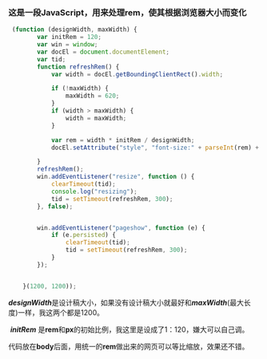 ### 这是一段JavaScript，用来处理rem，使其根据浏览器大小而变化

~~~~~javascript
 (function (designWidth, maxWidth) {
        var initRem = 120;
        var win = window;
        var docEl = document.documentElement;
        var tid;
        function refreshRem() {
            var width = docEl.getBoundingClientRect().width;

            if (!maxWidth) {
                maxWidth = 620;
            }
            if (width > maxWidth) {
                width = maxWidth;
            }

            var rem = width * initRem / designWidth;
            docEl.setAttribute("style", "font-size:" + parseInt(rem) + "px");

        }
        refreshRem();
        win.addEventListener("resize", function () {
			clearTimeout(tid);
			console.log("resizing");
            tid = setTimeout(refreshRem, 300);
        }, false);


        win.addEventListener("pageshow", function (e) {
            if (e.persisted) {
                clearTimeout(tid);
                tid = setTimeout(refreshRem, 300);
            }
        });


    }(1200, 1200));
~~~~~

​	***designWidth***是设计稿大小，如果没有设计稿大小就最好和***maxWidth***(最大长度)一样，我这两个都是1200。

​	***initRem*** 是**rem**和**px**的初始比例，我这里是设成了1：120，嫌大可以自己调。

​	代码放在**body**后面，用统一的**rem**做出来的网页可以等比缩放，效果还不错。